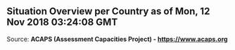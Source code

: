 ## Situation Overview per Country as of Mon, 12 Nov 2018 03:24:08 GMT

Source: **ACAPS (Assessment Capacities Project) - https://www.acaps.org**
